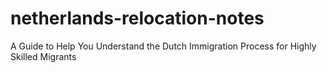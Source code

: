 # netherlands-relocation-notes
A Guide to Help You Understand the Dutch Immigration Process for Highly Skilled Migrants

